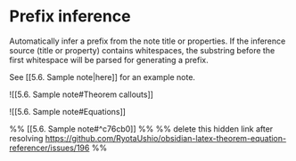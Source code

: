 # Prefix inference

Automatically infer a prefix from the note title or properties. If the inference source (title or property) contains whitespaces, the substring before the first whitespace will be parsed for generating a prefix.

See [[5.6. Sample note|here]] for an example note.

![[5.6. Sample note#Theorem callouts]]

![[5.6. Sample note#Equations]] 

%% [[5.6. Sample note#^c76cb0]] %%
%% delete this hidden link after resolving https://github.com/RyotaUshio/obsidian-latex-theorem-equation-referencer/issues/196 %%

